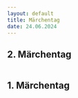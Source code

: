 ```yaml
---
layout: default
title: Märchentag
date: 24.06.2024
---
```



## 2. Märchentag

<section>
  <div class="box alt">
    <div class="row gtr-uniform">
      <div class="col-8"><span class="image fit"><img src="images/2.Märchentag.jpg" alt="" /></span></div>
      <div class="col-6"><span class="image fit"><img src="images/.jpg" alt="" /></span></div>  
      <div class="col-6"><span class="image fit"><img src="images/.jpg" alt="" /></span></div>
      <div class="col-4"><span class="image fit"><img src="images/.jpg" alt="" /></span></div>
      <div class="col-4"><span class="image fit"><img src="images/.jpg" alt="" /></span></div>
      <div class="col-4"><span class="image fit"><img src="images/.jpg" alt="" /></span></div>
      <div class="col-4"><span class="image fit"><img src="images/.jpg" alt="" /></span></div>
      <div class="col-4"><span class="image fit"><img src="images/.jpg" alt="" /></span></div>
    </div>
  </div>
</section>

## 1. Märchentag

<section>
  <div class="box alt">
    <div class="row gtr-uniform">
      <div class="col-6"><span class="image fit"><img src="images/.jpg" alt="" /></span></div>
      <div class="col-6"><span class="image fit"><img src="images/.jpg" alt="" /></span></div>
      <div class="col-4"><span class="image fit"><img src="images/.JPG" alt="" /></span></div>  
      <div class="col-6"><span class="image fit"><img src="images/.JPG" alt="" /></span></div>
      <div class="col-6"><span class="image fit"><img src="images/.JPG" alt="" /></span></div>
      <div class="col-4"><span class="image fit"><img src="images/.JPG" alt="" /></span></div>
      <div class="col-4"><span class="image fit"><img src="images/.JPG" alt="" /></span></div>
      <div class="col-6"><span class="image fit"><img src="images/.JPG" alt="" /></span></div>
      <div class="col-6"><span class="image fit"><img src="images/.JPG" alt="" /></span></div>
    </div>
</section>